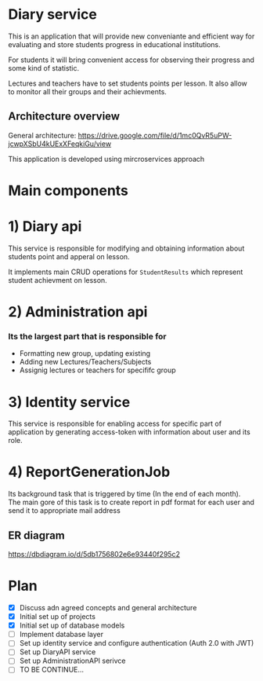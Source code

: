 # Diary service

This is an application that will provide new conveniante and efficient way for evaluating and store students progress in educational institutions.

For students it will bring convenient access for observing their progress and some kind of statistic.

Lectures and teachers have to set students points per lesson. It also allow to monitor all their groups and their achievments.

## Architecture overview

General architecture: https://drive.google.com/file/d/1mc0QvR5uPW-jcwpXSbU4kUExXFeqkiGu/view

This application is developed using mircroservices approach

# Main components

# 1) Diary api

This service is responsible for modifying and obtaining information about students point and apperal on lesson.

It implements main CRUD operations for `StudentResults` which represent student achievment on lesson.

# 2) Administration api

### Its the largest part that is responsible for
- Formatting new group, updating existing
- Adding new Lectures/Teachers/Subjects
- Assignig lectures or teachers for specififc group

# 3) Identity service

This service is responsible for enabling access for specific part of application by generating access-token with information about user and its role.

# 4) ReportGenerationJob

Its background task that is triggered by time (In the end of each month).
The main gore of this task is to create report in pdf format for each user and send it to appropriate mail address


## ER diagram

https://dbdiagram.io/d/5db1756802e6e93440f295c2


# Plan

- [x] Discuss adn agreed concepts and general architecture
- [x] Initial set up of projects
- [x] Initial set up of database models
- [ ] Implement database layer
- [ ] Set up identity service and configure authentication (Auth 2.0 with JWT)
- [ ] Set up DiaryAPI service
- [ ] Set up AdministrationAPI serivce
- [ ] TO BE CONTINUE...
